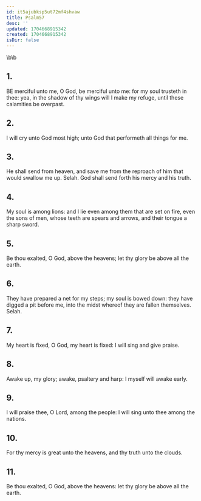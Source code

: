 ```yaml
---
id: it5ajubksp5ut72mf4shvaw
title: Psalm57
desc: ''
updated: 1704668915342
created: 1704668915342
isDir: false
---
```

\b\b
## 1.
BE merciful unto me, O God, be merciful unto me: for my soul trusteth in thee: yea, in the shadow of thy wings will I make my refuge, until these calamities be overpast.
## 2.
I will cry unto God most high; unto God that performeth all things for me.
## 3.
He shall send from heaven, and save me from the reproach of him that would swallow me up.  Selah.  God shall send forth his mercy and his truth.
## 4.
My soul is among lions: and I lie even among them that are set on fire, even the sons of men, whose teeth are spears and arrows, and their tongue a sharp sword.
## 5.
Be thou exalted, O God, above the heavens; let thy glory be above all the earth.
## 6.
They have prepared a net for my steps; my soul is bowed down: they have digged a pit before me, into the midst whereof they are fallen themselves.  Selah.
## 7.
My heart is fixed, O God, my heart is fixed: I will sing and give praise.
## 8.
Awake up, my glory; awake, psaltery and harp: I myself will awake early.
## 9.
I will praise thee, O Lord, among the people: I will sing unto thee among the nations.
## 10.
For thy mercy is great unto the heavens, and thy truth unto the clouds.
## 11.
Be thou exalted, O God, above the heavens: let thy glory be above all the earth.
